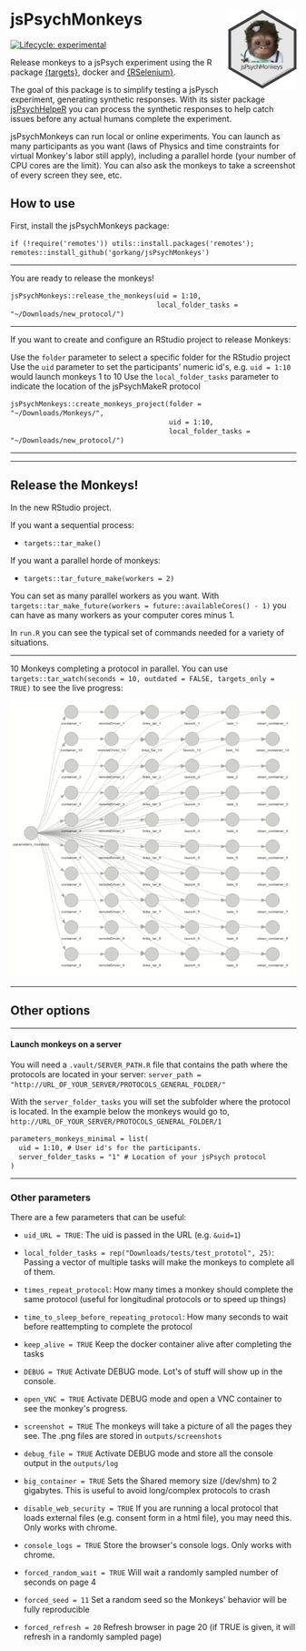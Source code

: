 # jsPsychMonkeys <img src='man/figures/logo.png' align="right" height="139" />

<!-- badges: start -->
[![Lifecycle: experimental](https://img.shields.io/badge/lifecycle-experimental-orange.svg)](https://www.tidyverse.org/lifecycle/#experimental)
<!-- badges: end -->


Release monkeys to a jsPsych experiment using the R package [{targets}](https://github.com/wlandau/targets), docker and [{RSelenium}](https://github.com/ropensci/RSelenium).  

The goal of this package is to simplify testing a jsPysch experiment, generating synthetic responses. With its sister package [jsPsychHelpeR](https://github.com/gorkang/jsPsychHelpeR) you can process the synthetic responses to help catch issues before any actual humans complete the experiment.  

jsPsychMonkeys can run local or online experiments. You can launch as many participants as you want (laws of Physics and time constraints for virtual Monkey's labor still apply), including a parallel horde (your number of CPU cores are the limit). You can also ask the monkeys to take a screenshot of every screen they see, etc.


## How to use

First, install the jsPsychMonkeys package:

```
if (!require('remotes')) utils::install.packages('remotes'); remotes::install_github('gorkang/jsPsychMonkeys')
```

---

You are ready to release the monkeys! 

```
jsPsychMonkeys::release_the_monkeys(uid = 1:10, 
                                    local_folder_tasks = "~/Downloads/new_protocol/")

```

---  

If you want to create and configure an RStudio project to release Monkeys:

Use the `folder` parameter to select a specific folder for the RStudio project  
Use the `uid` parameter to set the participants' numeric id's, e.g. `uid = 1:10` would launch monkeys 1 to 10
Use the `local_folder_tasks` parameter to indicate the location of the jsPsychMakeR protocol

```
jsPsychMonkeys::create_monkeys_project(folder = "~/Downloads/Monkeys/", 
                                       uid = 1:10, 
                                       local_folder_tasks = "~/Downloads/new_protocol/")

```
  
---  



---  

## Release the Monkeys! 

In the new RStudio project.

If you want a sequential process: 

- `targets::tar_make()`  

If you want a parallel horde of monkeys: 

- `targets::tar_future_make(workers = 2)`

You can set as many parallel workers as you want. With `targets::tar_make_future(workers = future::availableCores() - 1)` you can have as many workers as your computer cores minus 1.

In `run.R` you can see the typical set of commands needed for a variety of situations.  

---  

10 Monkeys completing a protocol in parallel. You can use `targets::tar_watch(seconds = 10, outdated = FALSE, targets_only = TRUE)` to see the live progress:  


![](man/figures/jsMonkeys_parallel.gif)


---  

## Other options

---  

#### Launch monkeys on a server

You will need a `.vault/SERVER_PATH.R` file that contains the path where the protocols are located in your server: `server_path = "http://URL_OF_YOUR_SERVER/PROTOCOLS_GENERAL_FOLDER/"`  

With the `server_folder_tasks` you will set the subfolder where the protocol is located. In the example below the monkeys would go to, `http://URL_OF_YOUR_SERVER/PROTOCOLS_GENERAL_FOLDER/1`  

```
parameters_monkeys_minimal = list(
  uid = 1:10, # User id's for the participants. 
  server_folder_tasks = "1" # Location of your jsPsych protocol
)
```

---  

### Other parameters

There are a few parameters that can be useful:  

- `uid_URL = TRUE`: The uid is passed in the URL (e.g. `&uid=1`)  

- `local_folder_tasks = rep("Downloads/tests/test_prototol", 25)`: Passing a vector of multiple tasks will make the monkeys to complete all of them.

- `times_repeat_protocol`: How many times a monkey should complete the same protocol (useful for longitudinal protocols or to speed up things)  

- `time_to_sleep_before_repeating_protocol`: How many seconds to wait before reattempting to complete the protocol  

- `keep_alive = TRUE` Keep the docker container alive after completing the tasks  

- `DEBUG = TRUE` Activate DEBUG mode. Lot's of stuff will show up in the console.  

- `open_VNC = TRUE` Activate DEBUG mode and open a VNC container to see the monkey's progress.  

- `screenshot = TRUE` The monkeys will take a picture of all the pages they see. The .png files are stored in `outputs/screenshots`  

- `debug_file = TRUE` Activate DEBUG mode and store all the console output in the `outputs/log`  

- `big_container = TRUE` Sets the Shared memory size (/dev/shm) to 2 gigabytes. This is useful to avoid long/complex protocols to crash

- `disable_web_security = TRUE` If you are running a local protocol that loads external files (e.g. consent form in a html file), you may need this. Only works with chrome.

- `console_logs = TRUE` Store the browser's console logs. Only works with chrome.

- `forced_random_wait = TRUE` Will wait a randomly sampled number of seconds on page 4

- `forced_seed = 11` Set a random seed so the Monkeys' behavior will be fully reproducible

- `forced_refresh = 20` Refresh browser in page 20 (if TRUE is given, it will refresh in a randomly sampled page)
